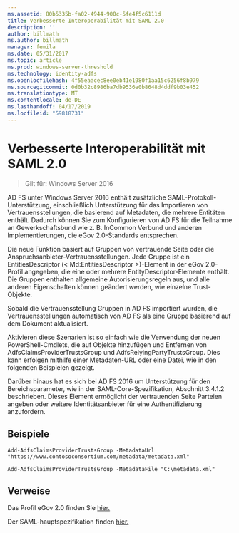 ```yaml
---
ms.assetid: 80b5335b-fa02-4944-900c-5fe4f5c6111d
title: Verbesserte Interoperabilität mit SAML 2.0
description: ''
author: billmath
ms.author: billmath
manager: femila
ms.date: 05/31/2017
ms.topic: article
ms.prod: windows-server-threshold
ms.technology: identity-adfs
ms.openlocfilehash: 4f55eaacec8ee0eb41e1980f1aa15c6256f8b979
ms.sourcegitcommit: 0d0b32c8986ba7db9536e0b8648d4ddf9b03e452
ms.translationtype: MT
ms.contentlocale: de-DE
ms.lasthandoff: 04/17/2019
ms.locfileid: "59818731"
---
```

# <a name="improved-interoperability-with-saml-20"></a>Verbesserte Interoperabilität mit SAML 2.0

>Gilt für: Windows Server 2016

  
AD FS unter Windows Server 2016 enthält zusätzliche SAML-Protokoll-Unterstützung, einschließlich Unterstützung für das Importieren von Vertrauensstellungen, die basierend auf Metadaten, die mehrere Entitäten enthält.  Dadurch können Sie zum Konfigurieren von AD FS für die Teilnahme an Gewerkschaftsbund wie z. B. InCommon Verbund und anderen Implementierungen, die eGov 2.0-Standards entsprechen.   
  
Die neue Funktion basiert auf Gruppen von vertrauende Seite oder die Anspruchsanbieter-Vertrauensstellungen. Jede Gruppe ist ein EntitiesDescriptor (< Md:EntitiesDescriptor >)-Element in der eGov 2.0-Profil angegeben, die eine oder mehrere EntityDescriptor-Elemente enthält.  Die Gruppen enthalten allgemeine Autorisierungsregeln aus, und alle anderen Eigenschaften können geändert werden, wie einzelne Trust-Objekte.  
  
Sobald die Vertrauensstellung Gruppen in AD FS importiert wurden, die Vertrauensstellungen automatisch von AD FS als eine Gruppe basierend auf dem Dokument aktualisiert.  
  
Aktivieren diese Szenarien ist so einfach wie die Verwendung der neuen PowerShell-Cmdlets, die auf Objekte hinzufügen und Entfernen von AdfsClaimsProviderTrustsGroup und AdfsRelyingPartyTrustsGroup. Dies kann erfolgen mithilfe einer Metadaten-URL oder eine Datei, wie in den folgenden Beispielen gezeigt.  
  
Darüber hinaus hat es sich bei AD FS 2016 um Unterstützung für den Bereichsparameter, wie in der SAML-Core-Spezifikation, Abschnitt 3.4.1.2 beschrieben. Dieses Element ermöglicht der vertrauenden Seite Parteien angeben oder weitere Identitätsanbieter für eine Authentifizierung anzufordern.  
  
## <a name="examples"></a>Beispiele  
  
```  
Add-AdfsClaimsProviderTrustsGroup -MetadataUrl "https://www.contosoconsortium.com/metadata/metadata.xml"   
```  
  
  
  
```  
Add-AdfsClaimsProviderTrustsGroup -MetadataFile "C:\metadata.xml"   
```  
  
## <a name="references"></a>Verweise  
  
Das Profil eGov 2.0 finden Sie [hier.](https://kantarainitiative.org/confluence/download/attachments/60817482/kantara-report-egov-saml2-profile-2.0.pdf?version=1&modificationDate=1345580916000&api=v2)  
  
Der SAML-hauptspezifikation finden [hier.](https://docs.oasis-open.org/security/saml/v2.0/saml-core-2.0-os.pdf)   


